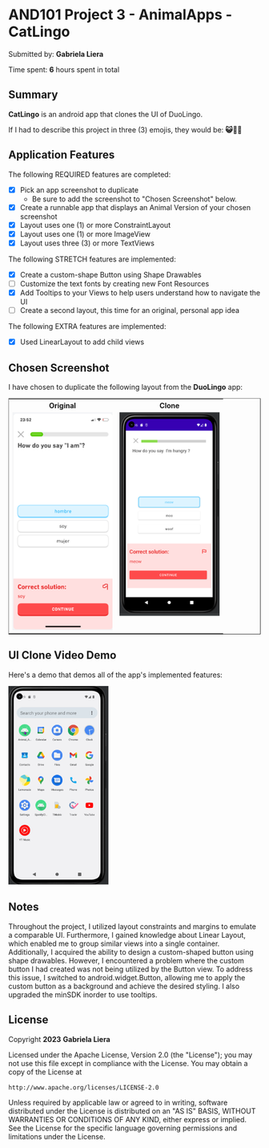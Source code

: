 # AND101 Project 3 - AnimalApps - CatLingo

Submitted by: **Gabriela Liera**

Time spent: **6** hours spent in total

## Summary

**CatLingo** is an android app that clones the UI of DuoLingo.  

If I had to describe this project in three (3) emojis, they would be: **😺👀💡**

## Application Features

The following REQUIRED features are completed:

- [x] Pick an app screenshot to duplicate
  - Be sure to add the screenshot to "Chosen Screenshot" below.
- [x] Create a runnable app that displays an Animal Version of your chosen screenshot
- [x] Layout uses one (1) or more ConstraintLayout
- [x] Layout uses one (1) or more ImageView
- [x] Layout uses three (3) or more TextViews

The following STRETCH features are implemented:

- [x] Create a custom-shape Button using Shape Drawables
- [ ] Customize the text fonts by creating new Font Resources
- [x] Add Tooltips to your Views to help users understand how to navigate the UI
- [ ] Create a second layout, this time for an original, personal app idea

The following EXTRA features are implemented:

- [x] Used LinearLayout to add child views

## Chosen Screenshot

I have chosen to duplicate the following layout from the **DuoLingo** app:
<table border="1">
 <tr>
  <th style='border:none;'>Original</th>
  <th style='border:none;'>Clone</th>
 </tr>
  <tr>
   <td valign="top" style='border:none;'><img src='https://github.com/gabrielaliera/Animal_App-CatLingo_UI_Answer_Page/blob/master/duoLingo_UI.png' title='Chosen Screenshot' width='200' heigth="400" alt='Chosen Screenshot' /></td>
   <td valign="top" style='border:none;'><img src='https://github.com/gabrielaliera/Animal_App-CatLingo_UI_Answer_Page/blob/master/catLingo_UI.PNG' title='CatLingo UI CLone' width='200' heigth="400" alt='CatLingo UI Clone' /></td>
   </tr>
  </table>

## UI Clone Video Demo

Here's a demo that demos all of the app's implemented features:

<img src='https://github.com/gabrielaliera/Animal_App-CatLingo_UI_Answer_Page/blob/master/clone.gif' title='CatLingo UI CLone' width='200' heigth="400" alt='CatLingo UI Clone' />

## Notes

Throughout the project, I utilized layout constraints and margins to emulate a comparable UI. Furthermore, I gained knowledge about Linear Layout, which enabled me to group similar views into a single container. Additionally, I acquired the ability to design a custom-shaped button using shape drawables. However, I encountered a problem where the custom button I had created was not being utilized by the Button view. To address this issue, I switched to android.widget.Button, allowing me to apply the custom button as a background and achieve the desired styling. I also upgraded the minSDK inorder to use tooltips.

## License

Copyright **2023** **Gabriela Liera**

Licensed under the Apache License, Version 2.0 (the "License");
you may not use this file except in compliance with the License.
You may obtain a copy of the License at

    http://www.apache.org/licenses/LICENSE-2.0

Unless required by applicable law or agreed to in writing, software
distributed under the License is distributed on an "AS IS" BASIS,
WITHOUT WARRANTIES OR CONDITIONS OF ANY KIND, either express or implied.
See the License for the specific language governing permissions and
limitations under the License.
